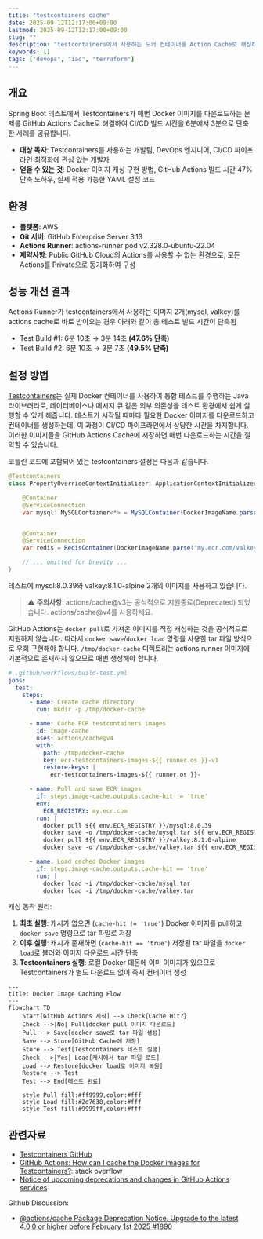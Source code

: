 ```yaml
---
title: "testcontainers cache"
date: 2025-09-12T12:17:00+09:00
lastmod: 2025-09-12T12:17:00+09:00
slug: ""
description: "testcontainers에서 사용하는 도커 컨테이너를 Action Cache로 캐싱해서 빌드타임을 47% 개선한 경험을 공유합니다."
keywords: []
tags: ["devops", "iac", "terraform"]
---
```


## 개요

Spring Boot 테스트에서 Testcontainers가 매번 Docker 이미지를 다운로드하는 문제를 GitHub Actions Cache로 해결하여 CI/CD 빌드 시간을 6분에서 3분으로 단축한 사례를 공유합니다.

- **대상 독자**: Testcontainers를 사용하는 개발팀, DevOps 엔지니어, CI/CD 파이프라인 최적화에 관심 있는 개발자
- **얻을 수 있는 것**: Docker 이미지 캐싱 구현 방법, GitHub Actions 빌드 시간 47% 단축 노하우, 실제 적용 가능한 YAML 설정 코드

## 환경

- **플랫폼**: AWS
- **Git 서버**: GitHub Enterprise Server 3.13
- **Actions Runner**: actions-runner pod v2.328.0-ubuntu-22.04
- **제약사항**: Public GitHub Cloud의 Actions를 사용할 수 없는 환경으로, 모든 Actions를 Private으로 동기화하여 구성

## 성능 개선 결과

Actions Runner가 testcontainers에서 사용하는 이미지 2개(mysql, valkey)를 actions cache로 바로 받아오는 경우 아래와 같이 총 테스트 빌드 시간이 단축됨

- Test Build #1: 6분 10초 → 3분 14초 **(47.6% 단축)**
- Test Build #2: 6분 10초 → 3분 7초 **(49.5% 단축)**

## 설정 방법

[Testcontainers](https://testcontainers.com/)는 실제 Docker 컨테이너를 사용하여 통합 테스트를 수행하는 Java 라이브러리로, 데이터베이스나 메시지 큐 같은 외부 의존성을 테스트 환경에서 쉽게 실행할 수 있게 해줍니다. 테스트가 시작될 때마다 필요한 Docker 이미지를 다운로드하고 컨테이너를 생성하는데, 이 과정이 CI/CD 파이프라인에서 상당한 시간을 차지합니다. 이러한 이미지들을 GitHub Actions Cache에 저장하면 매번 다운로드하는 시간을 절약할 수 있습니다.

코틀린 코드에 포함되어 있는 testcontainers 설정은 다음과 같습니다.

```java {hl_lines=[6,11]}
@Testcontainers
class PropertyOverrideContextInitializer: ApplicationContextInitializer<ConfigurableApplicationContext> {

    @Container
    @ServiceConnection
    var mysql: MySQLContainer<*> = MySQLContainer(DockerImageName.parse("my.ecr.com/mysql:8.0.39").asCompatibleSubstituteFor("mysql:8.0.39"))


    @Container
    @ServiceConnection
    var redis = RedisContainer(DockerImageName.parse("my.ecr.com/valkey:8.1.0-alpine").asCompatibleSubstituteFor("valkey:8.1.0-alpine"))

    // ... omitted for brevity ...
}
```

테스트에 mysql:8.0.39와 valkey:8.1.0-alpine 2개의 이미지를 사용하고 있습니다.

> ⚠️ **주의사항**: actions/cache@v3는 공식적으로 지원종료(Deprecated) 되었습니다. actions/cache@v4를 사용하세요.

GitHub Actions는 `docker pull`로 가져온 이미지를 직접 캐싱하는 것을 공식적으로 지원하지 않습니다. 따라서 `docker save`/`docker load` 명령을 사용한 tar 파일 방식으로 우회 구현해야 합니다. `/tmp/docker-cache` 디렉토리는 actions runner 이미지에 기본적으로 존재하지 않으므로 매번 생성해야 합니다.

```yaml
# .github/workflows/build-test.yml
jobs:
  test:
    steps:
      - name: Create cache directory
        run: mkdir -p /tmp/docker-cache

      - name: Cache ECR testcontainers images
        id: image-cache
        uses: actions/cache@v4
        with:
          path: /tmp/docker-cache
          key: ecr-testcontainers-images-${{ runner.os }}-v1
          restore-keys: |
            ecr-testcontainers-images-${{ runner.os }}-

      - name: Pull and save ECR images
        if: steps.image-cache.outputs.cache-hit != 'true'
        env:
          ECR_REGISTRY: my.ecr.com
        run: |
          docker pull ${{ env.ECR_REGISTRY }}/mysql:8.0.39
          docker save -o /tmp/docker-cache/mysql.tar ${{ env.ECR_REGISTRY }}/mysql:8.0.39
          docker pull ${{ env.ECR_REGISTRY }}/valkey:8.1.0-alpine
          docker save -o /tmp/docker-cache/valkey.tar ${{ env.ECR_REGISTRY }}/valkey:8.1.0-alpine

      - name: Load cached Docker images
        if: steps.image-cache.outputs.cache-hit == 'true'
        run: |
          docker load -i /tmp/docker-cache/mysql.tar
          docker load -i /tmp/docker-cache/valkey.tar
```

캐싱 동작 원리:

1. **최초 실행**: 캐시가 없으면 (`cache-hit != 'true'`) Docker 이미지를 pull하고 `docker save` 명령으로 tar 파일로 저장
2. **이후 실행**: 캐시가 존재하면 (`cache-hit == 'true'`) 저장된 tar 파일을 `docker load`로 불러와 이미지 다운로드 시간 단축
3. **Testcontainers 실행**: 로컬 Docker 데몬에 이미 이미지가 있으므로 Testcontainers가 별도 다운로드 없이 즉시 컨테이너 생성

```mermaid
---
title: Docker Image Caching Flow
---
flowchart TD
    Start[GitHub Actions 시작] --> Check{Cache Hit?}
    Check -->|No| Pull[docker pull 이미지 다운로드]
    Pull --> Save[docker save로 tar 파일 생성]
    Save --> Store[GitHub Cache에 저장]
    Store --> Test[Testcontainers 테스트 실행]
    Check -->|Yes| Load[캐시에서 tar 파일 로드]
    Load --> Restore[docker load로 이미지 복원]
    Restore --> Test
    Test --> End[테스트 완료]
    
    style Pull fill:#ff9999,color:#fff
    style Load fill:#2d7638,color:#fff
    style Test fill:#9999ff,color:#fff
```

## 관련자료

- [Testcontainers GitHub](https://github.com/testcontainers/testcontainers-java)
- [GitHub Actions: How can I cache the Docker images for Testcontainers?](https://stackoverflow.com/questions/71180135/github-actions-how-can-i-cache-the-docker-images-for-testcontainers): stack overflow
- [Notice of upcoming deprecations and changes in GitHub Actions services](https://github.blog/changelog/2024-09-16-notice-of-upcoming-deprecations-and-changes-in-github-actions-services/)

Github Discussion:

- [@actions/cache Package Deprecation Notice. Upgrade to the latest 4.0.0 or higher before February 1st 2025 #1890](https://github.com/actions/toolkit/discussions/1890)
